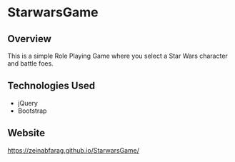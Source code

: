 # StarwarsGame

## Overview

This is a simple Role Playing Game where you select a Star Wars character and battle foes.

## Technologies Used
* jQuery
* Bootstrap

## Website

https://zeinabfarag.github.io/StarwarsGame/
